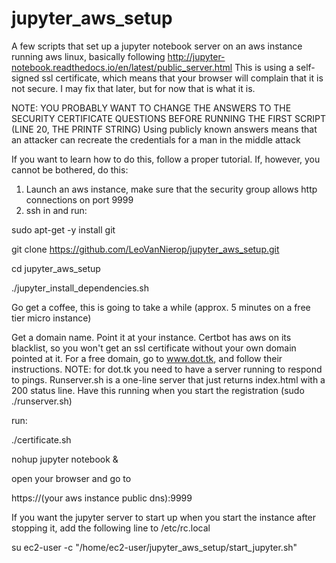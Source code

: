 # jupyter_aws_setup
A few scripts that set up a jupyter notebook server on an aws instance running aws linux, basically following http://jupyter-notebook.readthedocs.io/en/latest/public_server.html
This is using a self-signed ssl certificate, which means that your browser will complain that it is not secure. I may fix that later, but for now that is what it is.

NOTE: YOU PROBABLY WANT TO CHANGE THE ANSWERS TO THE SECURITY CERTIFICATE QUESTIONS BEFORE RUNNING THE FIRST SCRIPT (LINE 20, THE PRINTF STRING) Using publicly known answers means that an attacker can recreate the credentials for a man in the middle attack

If you want to learn how to do this, follow a proper tutorial. If, however, you cannot be bothered, do this:
1) Launch an aws instance, make sure that the security group allows http connections on port 9999
2) ssh in and run:

 sudo apt-get -y install git
 
 git clone https://github.com/LeoVanNierop/jupyter_aws_setup.git
 
 cd jupyter_aws_setup
 
 ./jupyter_install_dependencies.sh
 
Go get a coffee, this is going to take a while (approx. 5 minutes on a free tier micro instance)

Get a domain name. Point it at your instance. Certbot has aws on its blacklist, so you won't get an ssl certificate without your own domain pointed at it.
For a free domain, go to www.dot.tk, and follow their instructions. NOTE: for dot.tk you need to have a server running to respond to pings. Runserver.sh is a one-line
server that just returns index.html with  a 200 status line. Have this running when you start the registration (sudo ./runserver.sh)

run:

./certificate.sh

nohup jupyter notebook &

open your browser and go to

https://(your aws instance public dns):9999

If you want the jupyter server to start up when you start the instance after stopping it, add the following line to /etc/rc.local

su ec2-user -c "/home/ec2-user/jupyter_aws_setup/start_jupyter.sh"


